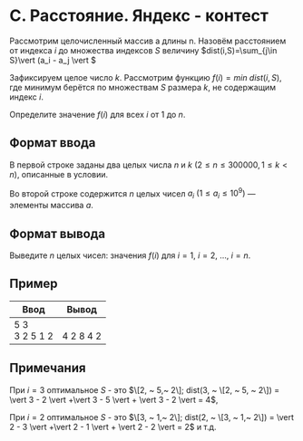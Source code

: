 ﻿# С. Расстояние. Яндекс - контест
Рассмотрим целочисленный массив a длины n. Назовём расстоянием от индекса $i$ до множества индексов $S$ величину $dist(i,S)=\sum_{j\in S}\vert (a_i - a_j \vert $

Зафиксируем целое число $k$. Рассмотрим функцию $f(i) =  min ~  dist(i,S)$, где минимум берётся по множествам $S$ размера $k$, не содержащим индекс $i$.

Определите значение $f(i)$ для всех $i$ от $1$ до $n$. 

## Формат ввода
В первой строке заданы два целых числа $n$ и $k$ $(2 \leq n \leq 300000, 1 \leq k < n)$, описанные в условии.

Во второй строке содержится $n$ целых чисел $a_i$ $(1 \leq a_i \leq 10^9)$ — элементы массива $a$.
## Формат вывода
Выведите $n$ целых чисел: значения $f(i)$ для $i=1, ~ i=2, ~ …, ~ i=n$. 
## Пример

| Ввод<br> | Вывод<br> |
| --- | --- |
| 5 3<br>3 2 5 1 2 | <br>4 2 8 4 2 |

## Примечания
При $i = 3$ оптимальное $S$ - это $\[2, ~ 5,~ 2\]; dist(3, ~ \[2, ~ 5, ~ 2\]) = \vert 3 - 2 \vert +\vert 3 - 5  \vert + \vert 3 - 2 \vert = 4$,

При $i = 2$ оптимальное $S$ - это $\[3, ~ 1,~ 2\]; dist(2, ~ \[3, ~ 1,~ 2\]) = \vert 2 - 3 \vert +\vert 2 - 1  \vert + \vert 2 - 2 \vert = 2$
и т.д.
